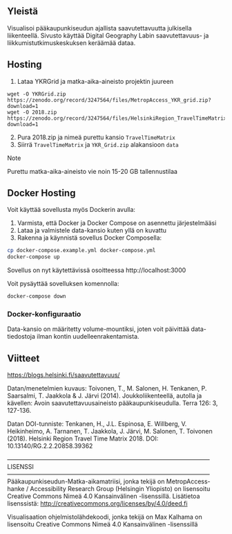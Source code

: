 ## Yleistä

Visualisoi pääkaupunkiseudun ajallista saavutettavuutta julkisella liikenteellä. Sivusto käyttää Digital Geography Labin saavutettavuus- ja liikkumistutkimuskeskuksen keräämää dataa.

## Hosting

1. Lataa YKRGrid ja matka-aika-aineisto projektin juureen

```
wget -O YKRGrid.zip https://zenodo.org/record/3247564/files/MetropAccess_YKR_grid.zip?download=1
wget -O 2018.zip https://zenodo.org/record/3247564/files/HelsinkiRegion_TravelTimeMatrix2018.zip?download=1
```

2. Pura 2018.zip ja nimeä purettu kansio `TravelTimeMatrix`
3. Siirrä `TravelTimeMatrix` ja `YKR_Grid.zip` alakansioon `data`

> [!NOTE]  
> Purettu matka-aika-aineisto vie noin 15-20 GB tallennustilaa

## Docker Hosting

Voit käyttää sovellusta myös Dockerin avulla:

1. Varmista, että Docker ja Docker Compose on asennettu järjestelmääsi
2. Lataa ja valmistele data-kansio kuten yllä on kuvattu
3. Rakenna ja käynnistä sovellus Docker Composella:

```bash
cp docker-compose.example.yml docker-compose.yml
docker-compose up
```

Sovellus on nyt käytettävissä osoitteessa http://localhost:3000

Voit pysäyttää sovelluksen komennolla:

```bash
docker-compose down
```

### Docker-konfiguraatio

Data-kansio on määritetty volume-mountiksi, joten voit päivittää data-tiedostoja ilman kontin uudelleenrakentamista.

## Viitteet

https://blogs.helsinki.fi/saavutettavuus/

Datan/menetelmien kuvaus: Toivonen, T., M. Salonen, H. Tenkanen, P. Saarsalmi, T. Jaakkola & J. Järvi (2014). Joukkoliikenteellä, autolla ja kävellen: Avoin saavutettavuusaineisto pääkaupunkiseudulla. Terra 126: 3, 127-136.

Datan DOI-tunniste: Tenkanen, H., J.L. Espinosa, E. Willberg, V. Heikinheimo, A. Tarnanen, T. Jaakkola, J. Järvi, M. Salonen, T. Toivonen (2018). Helsinki Region Travel Time Matrix 2018. DOI: 10.13140/RG.2.2.20858.39362

—————————————————————————————————–
LISENSSI
—————————————————————————————————–
Pääkaupunkiseudun-Matka-aikamatriisi, jonka tekijä on MetropAccess-hanke / Accessibility Research Group (Helsingin Yliopisto) on lisensoitu Creative Commons Nimeä 4.0 Kansainvälinen -lisenssillä. Lisätietoa lisenssistä: http://creativecommons.org/licenses/by/4.0/deed.fi

Visualisaation ohjelmistolähdekoodi, jonka tekijä on Max Kalhama on lisensoitu Creative Commons Nimeä 4.0 Kansainvälinen -lisenssillä
